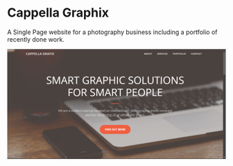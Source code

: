 # Cappella Graphix

<p>A Single Page website for a photography business including a portfolio of recently done work. </p>
<img src="assets/img/coverphoto.png">

